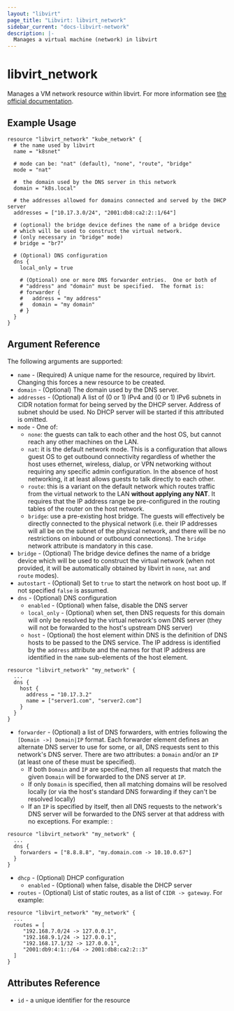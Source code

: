 ```yaml
---
layout: "libvirt"
page_title: "Libvirt: libvirt_network"
sidebar_current: "docs-libvirt-network"
description: |-
  Manages a virtual machine (network) in libvirt
---
```


# libvirt\_network

Manages a VM network resource within libvirt. For more information see
[the official documentation](https://libvirt.org/formatnetwork.html).

## Example Usage

```hcl
resource "libvirt_network" "kube_network" {
  # the name used by libvirt
  name = "k8snet"

  # mode can be: "nat" (default), "none", "route", "bridge"
  mode = "nat"

  #  the domain used by the DNS server in this network
  domain = "k8s.local"

  # the addresses allowed for domains connected and served by the DHCP server
  addresses = ["10.17.3.0/24", "2001:db8:ca2:2::1/64"]

  # (optional) the bridge device defines the name of a bridge device
  # which will be used to construct the virtual network.
  # (only necessary in "bridge" mode)
  # bridge = "br7"

  # (Optional) DNS configuration
  dns {
    local_only = true

    # (Optional) one or more DNS forwarder entries.  One or both of
    # "address" and "domain" must be specified.  The format is:
    # forwarder {
    #   address = "my address"
    #   domain = "my domain"
    # }
  }
}
```

## Argument Reference

The following arguments are supported:

* `name` - (Required) A unique name for the resource, required by libvirt.
  Changing this forces a new resource to be created.
* `domain` - (Optional) The domain used by the DNS server.
* `addresses` - (Optional) A list of (0 or 1) IPv4 and (0 or 1) IPv6 subnets in CIDR notation
  format for being served by the DHCP server. Address of subnet should be used.
  No DHCP server will be started if this attributed is omitted.
* `mode` -  One of:
    - `none`: the guests can talk to each other and the host OS, but cannot reach
    any other machines on the LAN.
    - `nat`: it is the default network mode. This is a configuration that
    allows guest OS to get outbound connectivity regardless of whether the host
    uses ethernet, wireless, dialup, or VPN networking without requiring any
    specific admin configuration. In the absence of host networking, it at
    least allows guests to talk directly to each other.
    - `route`: this is a variant on the default network which routes traffic from
    the virtual network to the LAN **without applying any NAT**. It requires that
    the IP address range be pre-configured in the routing tables of the router
    on the host network.
    - `bridge`: use a pre-existing host bridge. The guests will effectively be
    directly connected to the physical network (i.e. their IP addresses will
    all be on the subnet of the physical network, and there will be no
    restrictions on inbound or outbound connections). The `bridge` network
    attribute is mandatory in this case.
* `bridge` - (Optional) The bridge device defines the name of a bridge
   device which will be used to construct the virtual network (when not provided,
   it will be automatically obtained by libvirt in `none`, `nat` and `route` modes).
* `autostart` - (Optional) Set to `true` to start the network on host boot up.
  If not specified `false` is assumed.
* `dns` - (Optional) DNS configuration
  * `enabled` - (Optional) when false, disable the DNS server
  * `local_only` - (Optional) when set, then DNS requests for this domain will
  only be resolved by the virtual network's own DNS server  (they will not be
  forwarded to the host's upstream DNS server)
  * `host` - (Optional) the host element within DNS is the definition of DNS hosts
  to be passed to the DNS service. The IP address is identified by the `address` attribute
  and the names for that IP address are identified in the `name` sub-elements of
  the host element.
```hcl
resource "libvirt_network" "my_network" {
  ...
  dns {
    host {
      address = "10.17.3.2"
      name = ["server1.com", "server2.com"]
    }
  }
}
```
  * `forwarder` - (Optional) a list of DNS forwarders, with entries following
  the `[Domain ->] Domain|IP` format. Each forwarder element defines an alternate DNS
  server to use for some, or all, DNS requests sent to this network's DNS server.
  There are two attributes: a `Domain` and/or an `IP` (at least one of these must be specified).
    - If both `Domain` and `IP` are specified, then all requests that match the given `Domain` will
    be forwarded to the DNS server at `IP`.
    - If only `Domain` is specified, then all matching
    domains will be resolved locally (or via the host's standard DNS forwarding if they can't
    be resolved locally)
    - If an `IP` is specified by itself, then all DNS requests to the
    network's DNS server will be forwarded to the DNS server at that address with no
    exceptions.
  For example:
:
```hcl
resource "libvirt_network" "my_network" {
  ...
  dns {
    forwarders = ["8.8.8.8", "my.domain.com -> 10.10.0.67"]  
  }
}
```
* `dhcp` - (Optional) DHCP configuration
  * `enabled` - (Optional) when false, disable the DHCP server
* `routes` - (Optional) List of static routes, as a list of `CIDR -> gateway`. For example:
```hcl
resource "libvirt_network" "my_network" {
  ...
  routes = [
     "192.168.7.0/24 -> 127.0.0.1",
     "192.168.9.1/24 -> 127.0.0.1",
     "192.168.17.1/32 -> 127.0.0.1",
     "2001:db9:4:1::/64 -> 2001:db8:ca2:2::3"
  ]
}
```


## Attributes Reference

* `id` - a unique identifier for the resource
